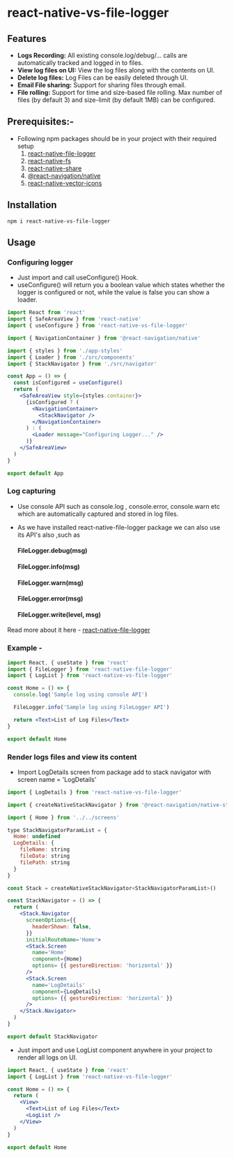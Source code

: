# react-native-vs-file-logger

## Features

- **Logs Recording:** All existing console.log/debug/... calls are automatically tracked and logged in to files.
- **View log files on UI:** View the log files along with the contents on UI.
- **Delete log files:** Log Files can be easily deleted through UI.
- **Email File sharing:** Support for sharing files through email.
- **File rolling:** Support for time and size-based file rolling. Max number of files (by default 3) and size-limit (by default 1MB) can be configured.

## Prerequisites:-

- Following npm packages should be in your project with their required setup
  1. <a href="https://www.npmjs.com/package/react-native-file-logger">react-native-file-logger</a>
  2. <a href="https://www.npmjs.com/package/react-native-fs">react-native-fs</a>
  3. <a href="https://www.npmjs.com/package/react-native-share">react-native-share</a>
  4. <a href="https://www.npmjs.com/package/@react-navigation/native"> @react-navigation/native</a>
  5. <a href="https://www.npmjs.com/package/react-native-vector-icons"> react-native-vector-icons</a>

## Installation

```jsxn
npm i react-native-vs-file-logger
```

## Usage

### Configuring logger

- Just import and call useConfigure() Hook.
- useConfigure() will return you a boolean value which states whether the logger is configured or not, while the value is false you can show a loader.

```jsx
import React from 'react'
import { SafeAreaView } from 'react-native'
import { useConfigure } from 'react-native-vs-file-logger'

import { NavigationContainer } from '@react-navigation/native'

import { styles } from './app-styles'
import { Loader } from './src/components'
import { StackNavigator } from './src/navigator'

const App = () => {
  const isConfigured = useConfigure()
  return (
    <SafeAreaView style={styles.container}>
      {isConfigured ? (
        <NavigationContainer>
          <StackNavigator />
        </NavigationContainer>
      ) : (
        <Loader message="Configuring Logger..." />
      )}
    </SafeAreaView>
  )
}

export default App
```

### Log capturing

- Use console API such as console.log , console.error, console.warn etc which are automatically captured and stored in log files.

- As we have installed react-native-file-logger package we can also use its API's also ,such as

  #### FileLogger.debug(msg)

  #### FileLogger.info(msg)

  #### FileLogger.warn(msg)

  #### FileLogger.error(msg)

  #### FileLogger.write(level, msg)

Read more about it here - <a href="https://www.npmjs.com/package/react-native-file-logger">react-native-file-logger</a>

### Example -

```jsx
import React, { useState } from 'react'
import { FileLogger } from 'react-native-file-logger'
import { LogList } from 'react-native-vs-file-logger'

const Home = () => {
  console.log('Sample log using console API')

  FileLogger.info('Sample log using FileLogger API')

  return <Text>List of Log Files</Text>
}

export default Home
```

### Render logs files and view its content

- Import LogDetails screen from package add to stack navigator with screen name = 'LogDetails'

```jsx
import { LogDetails } from 'react-native-vs-file-logger'

import { createNativeStackNavigator } from '@react-navigation/native-stack'

import { Home } from '../../screens'

type StackNavigatorParamList = {
  Home: undefined
  LogDetails: {
    fileName: string
    fileData: string
    filePath: string
  }
}

const Stack = createNativeStackNavigator<StackNavigatorParamList>()

const StackNavigator = () => {
  return (
    <Stack.Navigator
      screenOptions={{
        headerShown: false,
      }}
      initialRouteName='Home'>
      <Stack.Screen
        name='Home'
        component={Home}
        options= {{ gestureDirection: 'horizontal' }}
      />
      <Stack.Screen
        name='LogDetails'
        component={LogDetails}
        options= {{ gestureDirection: 'horizontal' }}
      />
    </Stack.Navigator>
  )
}

export default StackNavigator

```

- Just import and use LogList component anywhere in your project to render all logs on UI.

```jsx
import React, { useState } from 'react'
import { LogList } from 'react-native-vs-file-logger'

const Home = () => {
  return (
    <View>
      <Text>List of Log Files</Text>
      <LogList />
    </View>
  )
}

export default Home
```
